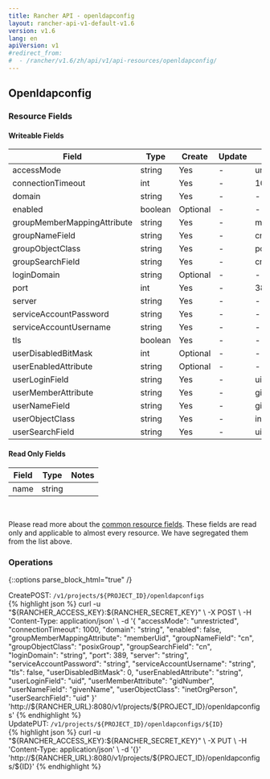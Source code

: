 ```yaml
---
title: Rancher API - openldapconfig
layout: rancher-api-v1-default-v1.6
version: v1.6
lang: en
apiVersion: v1
#redirect_from:
#  - /rancher/v1.6/zh/api/v1/api-resources/openldapconfig/
---
```


## Openldapconfig



### Resource Fields

#### Writeable Fields

Field | Type | Create | Update | Default | Notes
---|---|---|---|---|---
accessMode | string | Yes | - | unrestricted | 
connectionTimeout | int | Yes | - | 1000 | 
domain | string | Yes | - | - | 
enabled | boolean | Optional | - | - | 
groupMemberMappingAttribute | string | Yes | - | memberUid | 
groupNameField | string | Yes | - | cn | 
groupObjectClass | string | Yes | - | posixGroup | 
groupSearchField | string | Yes | - | cn | 
loginDomain | string | Optional | - | - | 
port | int | Yes | - | 389 | 
server | string | Yes | - | - | 
serviceAccountPassword | string | Yes | - | - | 
serviceAccountUsername | string | Yes | - | - | 
tls | boolean | Yes | - | - | 
userDisabledBitMask | int | Optional | - | - | 
userEnabledAttribute | string | Optional | - | - | 
userLoginField | string | Yes | - | uid | 
userMemberAttribute | string | Yes | - | gidNumber | 
userNameField | string | Yes | - | givenName | 
userObjectClass | string | Yes | - | inetOrgPerson | 
userSearchField | string | Yes | - | uid | 


#### Read Only Fields

Field | Type   | Notes
---|---|---
name | string  | 


<br>

Please read more about the [common resource fields]({{site.baseurl}}/rancher/{{page.version}}/{{page.lang}}/api/{{page.apiVersion}}/common/). These fields are read only and applicable to almost every resource. We have segregated them from the list above.

### Operations
{::options parse_block_html="true" /}
<a id="create"></a>
<div class="action"><span class="header">Create<span class="headerright">POST:  <code>/v1/projects/${PROJECT_ID}/openldapconfigs</code></span></span>
<div class="action-contents"> {% highlight json %}
curl -u "${RANCHER_ACCESS_KEY}:${RANCHER_SECRET_KEY}" \
-X POST \
-H 'Content-Type: application/json' \
-d '{
	"accessMode": "unrestricted",
	"connectionTimeout": 1000,
	"domain": "string",
	"enabled": false,
	"groupMemberMappingAttribute": "memberUid",
	"groupNameField": "cn",
	"groupObjectClass": "posixGroup",
	"groupSearchField": "cn",
	"loginDomain": "string",
	"port": 389,
	"server": "string",
	"serviceAccountPassword": "string",
	"serviceAccountUsername": "string",
	"tls": false,
	"userDisabledBitMask": 0,
	"userEnabledAttribute": "string",
	"userLoginField": "uid",
	"userMemberAttribute": "gidNumber",
	"userNameField": "givenName",
	"userObjectClass": "inetOrgPerson",
	"userSearchField": "uid"
}' 'http://${RANCHER_URL}:8080/v1/projects/${PROJECT_ID}/openldapconfigs'
{% endhighlight %}
</div></div>
<a id="update"></a>
<div class="action"><span class="header">Update<span class="headerright">PUT:  <code>/v1/projects/${PROJECT_ID}/openldapconfigs/${ID}</code></span></span>
<div class="action-contents"> {% highlight json %}
curl -u "${RANCHER_ACCESS_KEY}:${RANCHER_SECRET_KEY}" \
-X PUT \
-H 'Content-Type: application/json' \
-d '{}' 'http://${RANCHER_URL}:8080/v1/projects/${PROJECT_ID}/openldapconfigs/${ID}'
{% endhighlight %}
</div></div>




